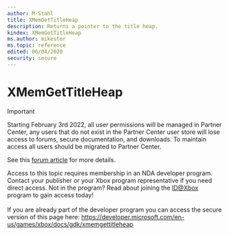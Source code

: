 ```yaml
---
author: M-Stahl
title: XMemGetTitleHeap
description: Returns a pointer to the title heap.
kindex: XMemGetTitleHeap
ms.author: mikester
ms.topic: reference
edited: 06/04/2020
security: secure
---
```


# XMemGetTitleHeap
> [!IMPORTANT]
> Starting February 3rd 2022, all user permissions will be managed in Partner Center, any users that do not exist in the Partner Center user store will lose access to forums, secure documentation, and downloads. To maintain access all users should be migrated to Partner Center. <p></p>See this <a href="https://forums.xboxlive.com/articles/132187/breaking-change-user-access-for-forums-secure-docu.html">forum article</a> for more details.  

 Access to this topic requires membership in an NDA developer program. Contact your publisher or your Xbox program representative if you need direct access. Not in the program? Read about joining the <a href="https://www.xbox.com/Developers/id">ID@Xbox</a> program to gain access today!  <br/><br/>If you are already part of the developer program you can access the secure version of this page here: <a target="_blank" href="https://developer.microsoft.com/en-us/games/xbox/docs/gdk/xmemgettitleheap">https://developer.microsoft.com/en-us/games/xbox/docs/gdk/xmemgettitleheap</a>